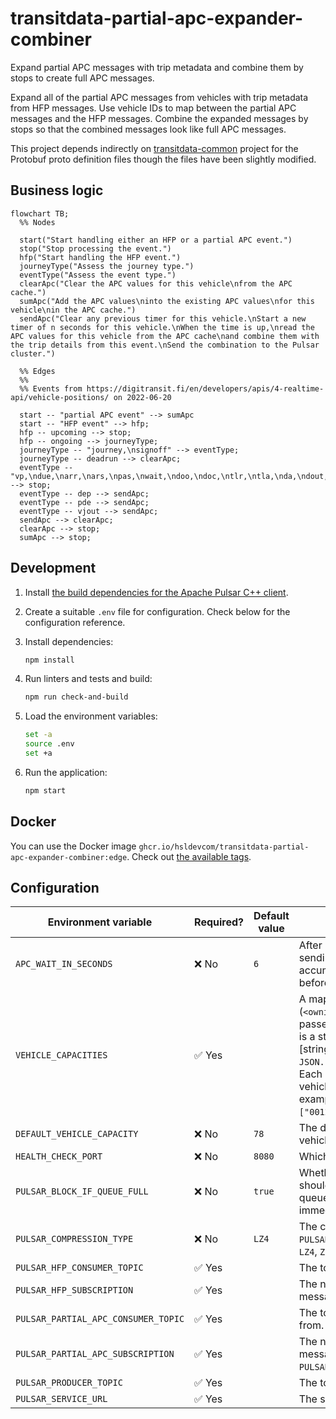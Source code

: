 # transitdata-partial-apc-expander-combiner

Expand partial APC messages with trip metadata and combine them by stops to create full APC messages.

Expand all of the partial APC messages from vehicles with trip metadata from HFP messages.
Use vehicle IDs to map between the partial APC messages and the HFP messages.
Combine the expanded messages by stops so that the combined messages look like full APC messages.

This project depends indirectly on [transitdata-common](https://github.com/HSLdevcom/transitdata-common) project for the Protobuf proto definition files though the files have been slightly modified.

## Business logic

```mermaid
flowchart TB;
  %% Nodes

  start("Start handling either an HFP or a partial APC event.")
  stop("Stop processing the event.")
  hfp("Start handling the HFP event.")
  journeyType("Assess the journey type.")
  eventType("Assess the event type.")
  clearApc("Clear the APC values for this vehicle\nfrom the APC cache.")
  sumApc("Add the APC values\ninto the existing APC values\nfor this vehicle\nin the APC cache.")
  sendApc("Clear any previous timer for this vehicle.\nStart a new timer of n seconds for this vehicle.\nWhen the time is up,\nread the APC values for this vehicle from the APC cache\nand combine them with the trip details from this event.\nSend the combination to the Pulsar cluster.")

  %% Edges
  %%
  %% Events from https://digitransit.fi/en/developers/apis/4-realtime-api/vehicle-positions/ on 2022-06-20

  start -- "partial APC event" --> sumApc
  start -- "HFP event" --> hfp;
  hfp -- upcoming --> stop;
  hfp -- ongoing --> journeyType;
  journeyType -- "journey,\nsignoff" --> eventType;
  journeyType -- deadrun --> clearApc;
  eventType -- "vp,\ndue,\narr,\nars,\npas,\nwait,\ndoo,\ndoc,\ntlr,\ntla,\nda,\ndout,\nba,\nbout,\nvja" --> stop;
  eventType -- dep --> sendApc;
  eventType -- pde --> sendApc;
  eventType -- vjout --> sendApc;
  sendApc --> clearApc;
  clearApc --> stop;
  sumApc --> stop;
```

## Development

1. Install [the build dependencies for the Apache Pulsar C++ client](https://pulsar.apache.org/docs/en/client-libraries-cpp/#system-requirements).
1. Create a suitable `.env` file for configuration.
   Check below for the configuration reference.
1. Install dependencies:

   ```sh
   npm install
   ```

1. Run linters and tests and build:

   ```sh
   npm run check-and-build
   ```

1. Load the environment variables:

   ```sh
   set -a
   source .env
   set +a
   ```

1. Run the application:

   ```sh
   npm start
   ```

## Docker

You can use the Docker image `ghcr.io/hsldevcom/transitdata-partial-apc-expander-combiner:edge`.
Check out [the available tags](https://github.com/HSLdevcom/transitdata-partial-apc-expander-combiner/pkgs/container/transitdata-partial-apc-expander-combiner).

## Configuration

| Environment variable                | Required? | Default value | Description                                                                                                                                                                                                                                                                                                                                                                                                                      |
| ----------------------------------- | --------- | ------------- | -------------------------------------------------------------------------------------------------------------------------------------------------------------------------------------------------------------------------------------------------------------------------------------------------------------------------------------------------------------------------------------------------------------------------------- |
| `APC_WAIT_IN_SECONDS`               | ❌ No     | `6`           | After receiving an HFP event that would trigger sending APC data onwards, wait and accumulate APC data for this many seconds before sending the data.                                                                                                                                                                                                                                                                            |
| `VEHICLE_CAPACITIES`                | ✅ Yes    |               | A map from unique vehicle IDs (`<owning_operator_id>/<vehicle_number>`) to the passenger capacity of the vehicles. The format is a stringified JSON array of arrays containing [string, number] pairs, like the output of `JSON.stringify([...Map.prototype.entries()])`. Each operator ID is 4 characters long and each vehicle number is 5 characters long. An example value could be `[["0001/00001",67],["0012/00123",56]]`. |
| `DEFAULT_VEHICLE_CAPACITY`          | ❌ No     | `78`          | The default passenger capacity to use when a vehicle is not listed in `VEHICLE_CAPACITIES`.                                                                                                                                                                                                                                                                                                                                      |
| `HEALTH_CHECK_PORT`                 | ❌ No     | `8080`        | Which port to use to respond to health checks.                                                                                                                                                                                                                                                                                                                                                                                   |
| `PULSAR_BLOCK_IF_QUEUE_FULL`        | ❌ No     | `true`        | Whether the send operations of the producer should block when the outgoing message queue is full. If false, send operations will immediately fail when the queue is full.                                                                                                                                                                                                                                                        |
| `PULSAR_COMPRESSION_TYPE`           | ❌ No     | `LZ4`         | The compression type to use in the topic `PULSAR_PRODUCER_TOPIC`. Must be one of `Zlib`, `LZ4`, `ZSTD` or `SNAPPY`.                                                                                                                                                                                                                                                                                                              |
| `PULSAR_HFP_CONSUMER_TOPIC`         | ✅ Yes    |               | The topic to consume HFP messages from.                                                                                                                                                                                                                                                                                                                                                                                          |
| `PULSAR_HFP_SUBSCRIPTION`           | ✅ Yes    |               | The name of the subscription for reading messages from `PULSAR_HFP_CONSUMER_TOPIC`.                                                                                                                                                                                                                                                                                                                                              |
| `PULSAR_PARTIAL_APC_CONSUMER_TOPIC` | ✅ Yes    |               | The topic to consume partial APC messages from.                                                                                                                                                                                                                                                                                                                                                                                  |
| `PULSAR_PARTIAL_APC_SUBSCRIPTION`   | ✅ Yes    |               | The name of the subscription for reading messages from `PULSAR_PARTIAL_APC_CONSUMER_TOPIC`.                                                                                                                                                                                                                                                                                                                                      |
| `PULSAR_PRODUCER_TOPIC`             | ✅ Yes    |               | The topic to send full APC messages to.                                                                                                                                                                                                                                                                                                                                                                                          |
| `PULSAR_SERVICE_URL`                | ✅ Yes    |               | The service URL.                                                                                                                                                                                                                                                                                                                                                                                                                 |
